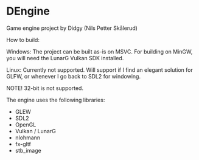 # DEngine

Game engine project by Didgy (Nils Petter Skålerud)

How to build:

Windows:
The project can be built as-is on MSVC. 
For building on MinGW, you will need the LunarG Vulkan SDK installed.

Linux:
Currently not supported. Will support if I find an elegant solution for GLFW, or whenever I go back to SDL2 for windowing.

NOTE! 32-bit is not supported.


The engine uses the following libraries:
* GLEW
* SDL2
* OpenGL
* Vulkan / LunarG
* nlohmann
* fx-gltf
* stb_image
